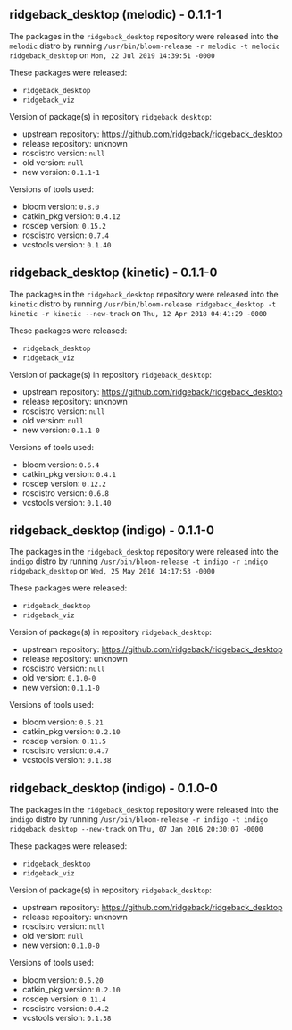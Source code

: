 ## ridgeback_desktop (melodic) - 0.1.1-1

The packages in the `ridgeback_desktop` repository were released into the `melodic` distro by running `/usr/bin/bloom-release -r melodic -t melodic ridgeback_desktop` on `Mon, 22 Jul 2019 14:39:51 -0000`

These packages were released:
- `ridgeback_desktop`
- `ridgeback_viz`

Version of package(s) in repository `ridgeback_desktop`:

- upstream repository: https://github.com/ridgeback/ridgeback_desktop
- release repository: unknown
- rosdistro version: `null`
- old version: `null`
- new version: `0.1.1-1`

Versions of tools used:

- bloom version: `0.8.0`
- catkin_pkg version: `0.4.12`
- rosdep version: `0.15.2`
- rosdistro version: `0.7.4`
- vcstools version: `0.1.40`


## ridgeback_desktop (kinetic) - 0.1.1-0

The packages in the `ridgeback_desktop` repository were released into the `kinetic` distro by running `/usr/bin/bloom-release ridgeback_desktop -t kinetic -r kinetic --new-track` on `Thu, 12 Apr 2018 04:41:29 -0000`

These packages were released:
- `ridgeback_desktop`
- `ridgeback_viz`

Version of package(s) in repository `ridgeback_desktop`:

- upstream repository: https://github.com/ridgeback/ridgeback_desktop
- release repository: unknown
- rosdistro version: `null`
- old version: `null`
- new version: `0.1.1-0`

Versions of tools used:

- bloom version: `0.6.4`
- catkin_pkg version: `0.4.1`
- rosdep version: `0.12.2`
- rosdistro version: `0.6.8`
- vcstools version: `0.1.40`


## ridgeback_desktop (indigo) - 0.1.1-0

The packages in the `ridgeback_desktop` repository were released into the `indigo` distro by running `/usr/bin/bloom-release -t indigo -r indigo ridgeback_desktop` on `Wed, 25 May 2016 14:17:53 -0000`

These packages were released:
- `ridgeback_desktop`
- `ridgeback_viz`

Version of package(s) in repository `ridgeback_desktop`:

- upstream repository: https://github.com/ridgeback/ridgeback_desktop
- release repository: unknown
- rosdistro version: `null`
- old version: `0.1.0-0`
- new version: `0.1.1-0`

Versions of tools used:

- bloom version: `0.5.21`
- catkin_pkg version: `0.2.10`
- rosdep version: `0.11.5`
- rosdistro version: `0.4.7`
- vcstools version: `0.1.38`


## ridgeback_desktop (indigo) - 0.1.0-0

The packages in the `ridgeback_desktop` repository were released into the `indigo` distro by running `/usr/bin/bloom-release -r indigo -t indigo ridgeback_desktop --new-track` on `Thu, 07 Jan 2016 20:30:07 -0000`

These packages were released:
- `ridgeback_desktop`
- `ridgeback_viz`

Version of package(s) in repository `ridgeback_desktop`:
- upstream repository: https://github.com/ridgeback/ridgeback_desktop
- release repository: unknown
- rosdistro version: `null`
- old version: `null`
- new version: `0.1.0-0`

Versions of tools used:
- bloom version: `0.5.20`
- catkin_pkg version: `0.2.10`
- rosdep version: `0.11.4`
- rosdistro version: `0.4.2`
- vcstools version: `0.1.38`


